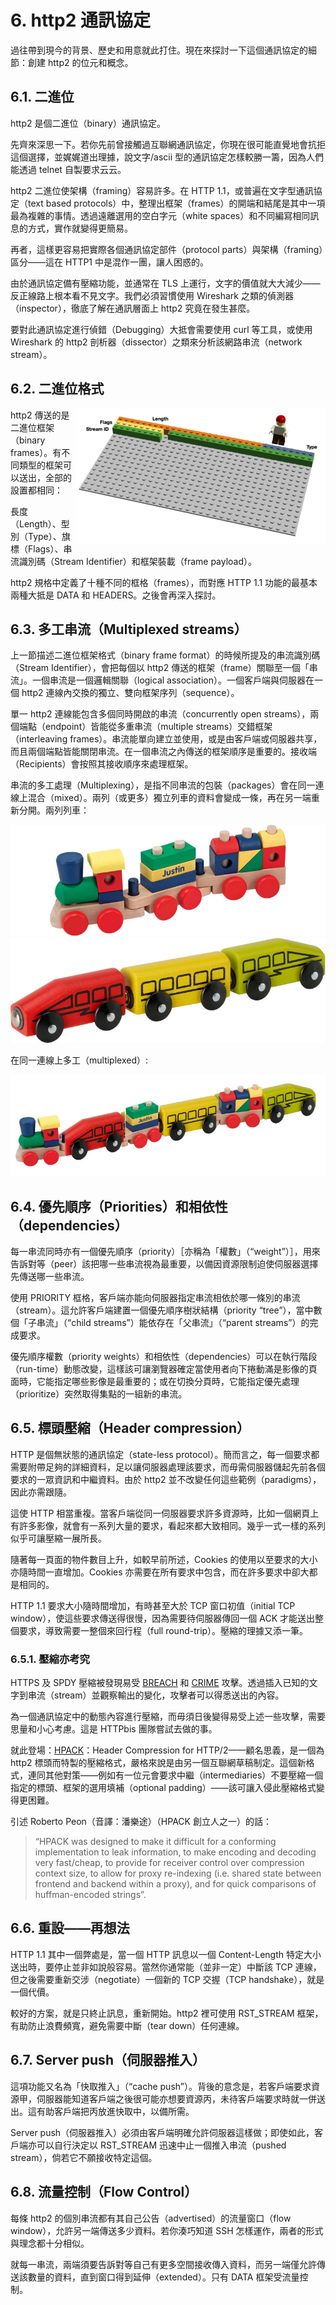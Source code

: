 # 6. http2 通訊協定

過往帶到現今的背景、歷史和用意就此打住。現在來探討一下這個通訊協定的細節：創建 http2 的位元和概念。

## 6.1. 二進位

http2 是個二進位（binary）通訊協定。

先齊來深思一下。若你先前曾接觸過互聯網通訊協定，你現在很可能直覺地會抗拒這個選擇，並娓娓道出理據，說文字/ascii 型的通訊協定怎樣較勝一籌，因為人們能透過 telnet 自製要求云云。

http2 二進位使架構（framing）容易許多。在 HTTP 1.1，或普遍在文字型通訊協定（text based protocols）中，整理出框架（frames）的開端和結尾是其中一項最為複雜的事情。透過遠離選用的空白字元（white spaces）和不同編寫相同訊息的方式，實作就變得更簡易。

再者，這樣更容易把實際各個通訊協定部件（protocol parts）與架構（framing）區分——這在 HTTP1 中是混作一團，讓人困惑的。

由於通訊協定備有壓縮功能，並通常在 TLS 上運行，文字的價值就大大減少——反正線路上根本看不見文字。我們必須習慣使用 Wireshark 之類的偵測器（inspector），徹底了解在通訊層面上 http2 究竟在發生甚麼。

要對此通訊協定進行偵錯（Debugging）大抵會需要使用 curl 等工具，或使用 Wireshark 的 http2 剖析器（dissector）之類來分析該網路串流（network stream）。

## 6.2. 二進位格式

<img style="float: right;" src="https://raw.githubusercontent.com/bagder/http2-explained/master/images/frame-layout.png" />

http2 傳送的是二進位框架（binary frames）。有不同類型的框架可以送出，全部的設置都相同：

長度（Length）、型別（Type）、旗標（Flags）、串流識別碼（Stream Identifier）和框架裝載（frame payload）。

http2 規格中定義了十種不同的框格（frames），而對應 HTTP 1.1 功能的最基本兩種大抵是 DATA 和 HEADERS。之後會再深入探討。

## 6.3. 多工串流（Multiplexed streams）

上一節描述二進位框架格式（binary frame format）的時候所提及的串流識別碼（Stream Identifier），會把每個以 http2 傳送的框架（frame）關聯至一個「串流」。一個串流是一個邏輯關聯（logical association）。一個客戶端與伺服器在一個 http2 連線內交換的獨立、雙向框架序列（sequence）。

單一 http2 連線能包含多個同時開啟的串流（concurrently open streams），兩個端點（endpoint）皆能從多重串流（multiple streams）交錯框架（interleaving frames）。串流能單向建立並使用，或是由客戶端或伺服器共享，而且兩個端點皆能關閉串流。在一個串流之內傳送的框架順序是重要的。接收端（Recipients）會按照其接收順序來處理框架。

串流的多工處理（Multiplexing），是指不同串流的包裝（packages）會在同一連線上混合（mixed）。兩列（或更多）獨立列車的資料會變成一條，再在另一端重新分開。兩列列車：

![one train](https://raw.githubusercontent.com/bagder/http2-explained/master/images/train-justin.jpg)
![another train](https://raw.githubusercontent.com/bagder/http2-explained/master/images/train-ikea.jpg)

在同一連線上多工（multiplexed）:

![multiplexed train](https://raw.githubusercontent.com/bagder/http2-explained/master/images/train-multiplexed.jpg)

## 6.4. 優先順序（Priorities）和相依性（dependencies）

每一串流同時亦有一個優先順序（priority）［亦稱為「權數」（“weight”）］，用來告訴對等（peer）該把哪一些串流視為最重要，以備因資源限制迫使伺服器選擇先傳送哪一些串流。

使用 PRIORITY 框格，客戶端亦能向伺服器指定串流相依於哪一條別的串流（stream）。這允許客戶端建置一個優先順序樹狀結構（priority “tree”），當中數個「子串流」（“child streams”）能依存在「父串流」（“parent streams”）的完成要求。

優先順序權數（priority weights）和相依性（dependencies）可以在執行階段（run-time）動態改變，這樣該可讓瀏覽器確定當使用者向下捲動滿是影像的頁面時，它能指定哪些影像是最重要的；或在切換分頁時，它能指定優先處理（prioritize）突然取得集點的一組新的串流。

## 6.5. 標頭壓縮（Header compression）

HTTP 是個無狀態的通訊協定（state-less protocol）。簡而言之，每一個要求都需要附帶足夠的詳細資料，足以讓伺服器處理該要求，而毋需伺服器儲起先前各個要求的一眾資訊和中繼資料。由於 http2 並不改變任何這些範例（paradigms），因此亦需跟隨。

這使 HTTP 相當重複。當客戶端從同一伺服器要求許多資源時，比如一個網頁上有許多影像，就會有一系列大量的要求，看起來都大致相同。幾乎一式一樣的系列似乎可讓壓縮一展所長。

隨著每一頁面的物件數目上升，如較早前所述，Cookies 的使用以至要求的大小亦隨時間一直增加。Cookies 亦需要在所有要求中包含，而在許多要求中卻大都是相同的。

HTTP 1.1 要求大小隨時間增加，有時甚至大於 TCP 窗口初值（initial TCP window），使這些要求傳送得很慢，因為需要待伺服器傳回一個 ACK 才能送出整個要求，導致需要一整個來回行程（full round-trip）。壓縮的理據又添一筆。

### 6.5.1. 壓縮亦考究

HTTPS 及 SPDY 壓縮被發現易受 [BREACH](http://en.wikipedia.org/wiki/BREACH_%28security_exploit%29) 和 [CRIME](http://en.wikipedia.org/wiki/CRIME) 攻擊。透過插入已知的文字到串流（stream）並觀察輸出的變化，攻擊者可以得悉送出的內容。

為一個通訊協定中的動態內容進行壓縮，而毋須日後變得易受上述一些攻擊，需要思量和小心考慮。這是 HTTPbis 團隊嘗試去做的事。

就此登場：[HPACK](http://www.rfc-editor.org/rfc/rfc7541.txt)：Header Compression for HTTP/2——顧名思義，是一個為 http2 標頭而特製的壓縮格式，嚴格來說是由另一個互聯網草稿制定。這個新格式，連同其他對策——例如有一位元會要求中繼（intermediaries）不要壓縮一個指定的標頭、框架的選用填補（optional padding）——該可讓入侵此壓縮格式變得更困難。

引述 Roberto Peon（音譯：潘樂途）（HPACK 創立人之一）的話：

> “HPACK was designed to make it difficult for a conforming implementation to
> leak information, to make encoding and decoding very fast/cheap, to provide
> for receiver control over compression context size, to allow for proxy
> re-indexing (i.e. shared state between frontend and backend within a proxy),
> and for quick comparisons of huffman-encoded strings”.

## 6.6. 重設——再想法

HTTP 1.1 其中一個弊處是，當一個 HTTP 訊息以一個 Content-Length 特定大小送出時，要停止並非如說般容易。當然你通常能（並非一定）中斷該 TCP 連線，但之後需要重新交涉（negotiate）一個新的 TCP 交握（TCP handshake），就是一個代價。

較好的方案，就是只終止訊息，重新開始。http2 裡可使用 RST_STREAM 框架，有助防止浪費頻寬，避免需要中斷（tear down）任何連線。

## 6.7. Server push（伺服器推入）

這項功能又名為「快取推入」（“cache push”）。背後的意念是，若客戶端要求資源甲，伺服器能知道客戶端之後很可能亦想要資源丙，未待客戶端要求時就一併送出。這有助客戶端把丙放進快取中，以備所需。

Server push（伺服器推入）必須由客戶端明確允許伺服器這樣做；即使如此，客戶端亦可以自行決定以 RST_STREAM 迅速中止一個推入串流（pushed stream），倘若它不願接收特定這個。

## 6.8. 流量控制（Flow Control）

每條 http2 的個別串流都有其自己公告（advertised）的流量窗口（flow window），允許另一端傳送多少資料。若你湊巧知道 SSH 怎樣運作，兩者的形式與理念都十分相似。

就每一串流，兩端須要告訴對等自己有更多空間接收傳入資料，而另一端僅允許傳送該數量的資料，直到窗口得到延伸（extended）。只有 DATA 框架受流量控制。

